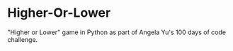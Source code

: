 # Higher-Or-Lower
"Higher or Lower" game in Python as part of Angela Yu's 100 days of code challenge.
